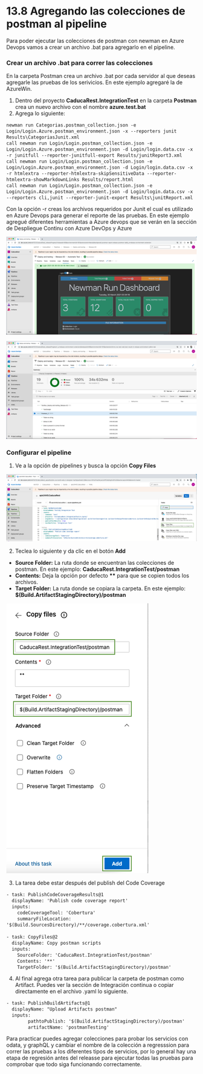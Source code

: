 # 13.8 Agregando las colecciones de postman al pipeline

Para poder ejecutar las colecciones de postman con newman en Azure Devops vamos a crear un archivo .bat para agregarlo en el pipeline.

### Crear un archivo .bat para correr las colecciones

En la carpeta Postman crea un archivo .bat por cada servidor al que deseas agregarle las pruebas de los serivicios. En este ejemplo agregaré la de AzureWin.

1. Dentro del proyecto **CaducaRest.IntegrationTest** en la carpeta **Postman** crea un nuevo archivo con el nombre **azure.test.bat**
2. Agrega lo siguiente:

```text
newman run Categorias.postman_collection.json -e Login/Login.Azure.postman_environment.json -x --reporters junit Results\CategoriasJunit.xml
call newman run Login/Login.postman_collection.json -e Login/Login.Azure.postman_environment.json -d Login/login.data.csv -x -r junitfull --reporter-junitfull-export Results/junitReport3.xml 
call newman run Login/Login.postman_collection.json -e Login/Login.Azure.postman_environment.json -d Login/login.data.csv -x -r htmlextra --reporter-htmlextra-skipSensitiveData --reporter-htmlextra-showMarkdownLinks Results/report.html
call newman run Login/Login.postman_collection.json -e Login/Login.Azure.postman_environment.json -d Login/login.data.csv -x --reporters cli,junit --reporter-junit-export Results\junitReport.xml 
```

Con la opción -r creas los archivos requeridos por Junit el cual es utilizado en Azure Devops para generar el reporte de las pruebas. En este ejemplo agregué diferentes herramientas a Azure devops que se verán en la sección de Despliegue Continu con Azure DevOps y Azure

![](../.gitbook/assets/image%20%28554%29.png)

![](../.gitbook/assets/image%20%28590%29.png)

### Configurar el pipeline

1. Ve a la opción de pipelines y busca la opción **Copy Files** 

![](../.gitbook/assets/image%20%28593%29.png)

2. Teclea lo siguiente y da clic en el botón **Add**

* **Source Folder:** La ruta donde se encuentran las colecciones de postman. En este ejemplo: **CaducaRest.IntegrationTest/postman**
* **Contents:** Deja la opción por defecto **\*\*** para que se copien todos los archivos.
* **Target Folder:** La ruta donde se copiara la carpeta. En este ejemplo: **$\(Build.ArtifactStagingDirectory\)/postman**

![](../.gitbook/assets/image%20%28591%29.png)

3. La tarea debe estar después del publish del Code Coverage

```text
- task: PublishCodeCoverageResults@1
  displayName: 'Publish code coverage report'
  inputs:
    codeCoverageTool: 'Cobertura'
    summaryFileLocation: '$(Build.SourcesDirectory)/**/coverage.cobertura.xml'

- task: CopyFiles@2
  displayName: Copy postman scripts
  inputs:
    SourceFolder: 'CaducaRest.IntegrationTest/postman'
    Contents: '**'
    TargetFolder: '$(Build.ArtifactStagingDirectory)/postman'

```

4. Al final agrega otra tarea para publicar la carpeta de postman como Artifact. Puedes ver la sección de Integración continua o copiar directamente en el archivo .yaml lo siguiente.

```text
- task: PublishBuildArtifacts@1
  displayName: "Upload Artifacts postman"
  inputs:
        pathtoPublish: '$(Build.ArtifactStagingDirectory)/postman' 
        artifactName: 'postmanTesting' 
```

Para practicar puedes agregar colecciones para probar los servicios con odata, y graphQL y cambiar el nombre de la colección a regresssion para correr las pruebas a los diferentes tipos de servicios, por lo general hay una etapa de regresión antes del releasse para ejecutar todas las pruebas para comprobar que todo siga funcionando correctamente.

